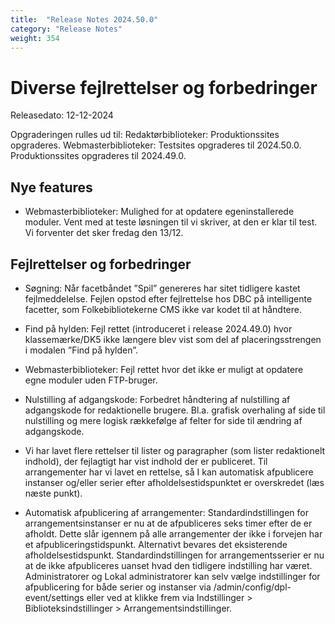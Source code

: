```yaml
---
title:  "Release Notes 2024.50.0"
category: "Release Notes"
weight: 354
---  
```

# Diverse fejlrettelser og forbedringer

Releasedato: 12-12-2024

Opgraderingen rulles ud til: 
Redaktørbiblioteker: Produktionssites opgraderes. 
Webmasterbiblioteker: Testsites opgraderes til 2024.50.0. Produktionssites opgraderes til 2024.49.0. 

## Nye features 

- Webmasterbiblioteker: Mulighed for at opdatere egeninstallerede moduler. Vent med at teste løsningen til vi skriver, at den er klar til test. Vi forventer det sker fredag den 13/12.  

## Fejlrettelser og forbedringer

- Søgning: Når facetbåndet ”Spil” genereres har sitet tidligere kastet fejlmeddelelse. Fejlen opstod efter fejlrettelse hos DBC på intelligente facetter, som Folkebibliotekerne CMS ikke var kodet til at håndtere.   

- Find på hylden: Fejl rettet (introduceret i release 2024.49.0) hvor klassemærke/DK5 ikke længere blev vist som del af placeringsstrengen i modalen ”Find på hylden”.  

- Webmasterbiblioteker: Fejl rettet hvor det ikke er muligt at opdatere egne moduler uden FTP-bruger.  

- Nulstilling af adgangskode: Forbedret håndtering af nulstilling af adgangskode for redaktionelle brugere. Bl.a. grafisk overhaling af side til nulstilling og mere logisk rækkefølge af felter for side til ændring af adgangskode.  

- Vi har lavet flere rettelser til lister og paragrapher (som lister redaktionelt indhold), der fejlagtigt har vist indhold der er publiceret. Til arrangementer har vi lavet en rettelse, så I kan automatisk afpublicere instanser og/eller serier efter afholdelsestidspunktet er overskredet (læs næste punkt). 

- Automatisk afpublicering af arrangementer: Standardindstillingen for arrangementsinstanser er nu at de afpubliceres seks timer efter de er afholdt. Dette slår igennem på alle arrangementer der ikke i forvejen har et afpubliceringstidspunkt. Alternativt bevares det eksisterende afholdelsestidspunkt. Standardindstillingen for arrangementsserier er nu at de ikke afpubliceres uanset hvad den tidligere indstilling har været. Administratorer og Lokal administratorer kan selv vælge indstillinger for afpublicering for både serier og instanser via /admin/config/dpl-event/settings eller ved at klikke frem via Indstillinger > Biblioteksindstillinger > Arrangementsindstillinger.  
